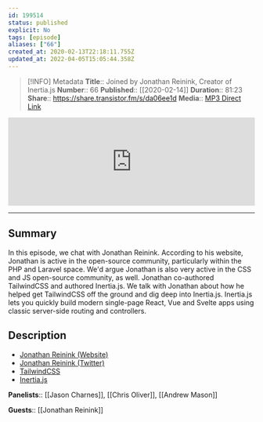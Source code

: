 ```yaml
---
id: 199514
status: published
explicit: No
tags: [episode]
aliases: ["66"]
created_at: 2020-02-13T22:18:11.755Z
updated_at: 2022-04-05T15:05:44.358Z
---
```


> [!INFO] Metadata
> **Title**:: Joined by Jonathan Reinink, Creator of Inertia.js
> **Number**:: 66
> **Published**:: [[2020-02-14]]
> **Duration**:: 81:23
> **Share**:: <https://share.transistor.fm/s/da06ee1d>
> **Media**:: [MP3 Direct Link](https://dts.podtrac.com/redirect.mp3/media.transistor.fm/da06ee1d/fa02c4f5.mp3)

<iframe width="100%" height="180" frameborder="no" scrolling="no" seamless src="https://share.transistor.fm/e/da06ee1d/dark"></iframe>

---

## Summary

In this episode, we chat with Jonathan Reinink. According to his website, Jonathan is active in the open-source community, particularly within the PHP and Laravel space. We'd argue Jonathan is also very active in the CSS and JS open-source community, as well. Jonathan co-authored TailwindCSS and authored Inertia.js. We talk with Jonathan about how he helped get TailwindCSS off the ground and dig deep into Inertia.js. Inertia.js lets you quickly build modern single-page React, Vue and Svelte apps using classic server-side routing and controllers.

## Description

- [Jonathan Reinink (Website)](https://reinink.ca)
- [Jonathan Reinink (Twitter)](https://twitter.com/reinink)
- [TailwindCSS](https://tailwindcss.com)
- [Inertia.js](https://inertiajs.com)

**Panelists**:: [[Jason Charnes]], [[Chris Oliver]], [[Andrew Mason]]

**Guests**:: [[Jonathan Reinink]]
